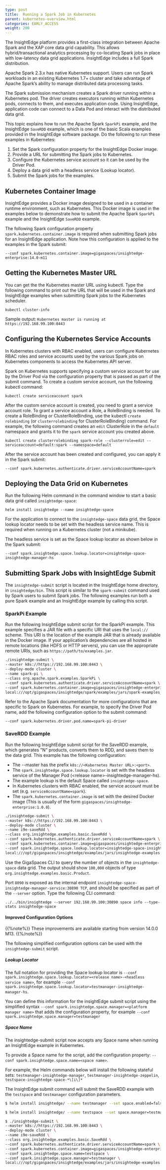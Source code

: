 ```yaml
---
type: post
title:  Running a Spark Job in Kubernetes
parent: kubernetes-overview.html
categories: EARLY_ACCESS
weight: 200
---
```


The InsightEdge platform provides a first-class integration between Apache Spark and the XAP core data grid capability. This allows hybrid/transactional analytics processing by co-locating Spark jobs in place with low-latency data grid applications. InsightEdge includes a full Spark distribution. 

Apache Spark 2.3.x has native Kubernetes support. Users can run Spark workloads in an existing Kubernetes 1.7+ cluster and take advantage of Apache Spark’s ability to manage distributed data processing tasks.

The Spark submission mechanism creates a Spark driver running within a Kubernetes pod. The driver creates executors running within Kubernetes pods, connects to them, and executes application code. Using InsightEdge, application code can connect to a Data Pod and interact with the distributed data grid.

This topic explains how to run the Apache Spark `SparkPi` example, and the InsightEdge `SaveRDD` example, which is one of the basic Scala examples provided in the InsightEdge software package. Do the following to run these examples in Kubernetes:

1. Set the Spark configuration property for the InsightEdge Docker image.
1. Provide a URL for submitting the Spark jobs to Kubernetes.
1. Configure the Kubernetes service account so it can be used by the Driver Pod.
1. Deploy a data grid with a headless service (Lookup locator).
1. Submit the Spark jobs for the examples.

## Kubernetes Container Image

InsightEdge provides a Docker image designed to be used in a container runtime environment, such as Kubernetes. This Docker image is used in the examples below to demonstrate how to submit the Apache Spark `SparkPi` example and the InsightEdge `SaveRDD` example.


The following Spark configuration property `spark.kubernetes.container.image` is required when submitting Spark jobs for an InsightEdge application. Note how this configuration is applied to the examples in the Spark submit:

```
--conf spark.kubernetes.container.image=gigaspaces/insightedge-enterprise:14.0-m11
```

## Getting the Kubernetes Master URL

You can get the the Kubernetes master URL using kubectl. Type the following command to print out the URL that will be used in the Spark and InsightEdge examples when submitting Spark jobs to the Kubernetes scheduler.

```
kubectl cluster-info
```

Sample output: `Kubernetes master is running at https://192.168.99.100:8443`

## Configuring the Kubernetes Service Accounts

In Kubernetes clusters with RBAC enabled, users can configure Kubernetes RBAC roles and service accounts used by the various Spark jobs on Kubernetes components to access the Kubernetes API server. 

Spark on Kubernetes supports specifying a custom service account for use by the Driver Pod via the configuration property that is passed as part of the submit command. To create a custom service account, run the following kubectl command:

```
kubectl create serviceaccount spark
```

After the custom service account is created, you need to grant a service account role. To grant a service account a Role, a RoleBinding is needed. To create a RoleBinding or ClusterRoleBinding, use the kubectl `create rolebinding` (or `clusterrolebinding` for ClusterRoleBinding) command. For example, the following command creates an `edit` ClusterRole in the `default` namespace and grants it to the `spark` service account you created above.

```
kubectl create clusterrolebinding spark-role --clusterrole=edit --serviceaccount=default:spark --namespace=default
```

After the service account has been created and configured, you can apply it in the Spark submit:

```
--conf spark.kubernetes.authenticate.driver.serviceAccountName=spark
```

## Deploying the Data Grid on Kubernetes

Run the following Helm command in the command window to start a basic data grid called `insightedge-space`: 

```
helm install insightedge --name insightedge-space
```

For the application to connect to the `insightedge-space` data grid, the Space lookup locator needs to be set with the headless service name. This is required when running on a Kubernetes cluster (not a minikube).

The headless service is set as the Space lookup locator as shown below in the Spark submit:

```
--conf spark.insightedge.space.lookup.locator=insightedge-space-insightedge-manager-hs
```

## Submitting Spark Jobs with InsightEdge Submit

The `insightedge-submit` script is located in the InsightEdge home directory, in `insightedge/bin`. This script is similar to the `spark-submit` command used by Spark users to submit Spark jobs. The following examples run both a pure Spark example and an InsightEdge example by calling this script.

### SparkPi Example

Run the following InsightEdge submit script for the SparkPi example. This example specifies a JAR file with a specific URI that uses the `local://` scheme. This URI is the location of the example JAR that is already available in the Docker image. If your application’s dependencies are all hosted in remote locations (like HDFS or HTTP servers), you can use the appropriate remote URIs, such as `https://path/to/examples.jar`.

```bash
./insightedge-submit \
--master k8s://https://192.168.99.100:8443 \
--deploy-mode cluster \
--name spark-pi \
--class org.apache.spark.examples.SparkPi \
--conf spark.kubernetes.authenticate.driver.serviceAccountName=spark \
--conf spark.kubernetes.container.image=gigaspaces/insightedge-enterprise:14.0-m11 \
local:///opt/gigaspaces/insightedge/spark/examples/jars/spark-examples_2.11-2.3.1.jar

```

Refer to the Apache Spark documentation for more configurations that are specific to Spark on Kubernetes. For example, to specify the Driver Pod name, add the following configuration option to the submit command:

```
--conf spark.kubernetes.driver.pod.name=spark-pi-driver
```

### SaveRDD Example

Run the following InsightEdge submit script for the SaveRDD example, which generates "N" products, converts them to RDD, and saves them to the data grid. This example has the following configuration:

* The --master has the prefix `k8s://<Kubernetes Master URL>:<port>`.
* The `spark.insightedge.space.lookup.locator` is set with the headless service of the Manager Pod (&lt;release name&gt;-insightedge-manager-hs).
* The example lookup is the default Space called `insightedge-space`.
* In Kubernetes clusters with RBAC enabled, the service account must be set (e.g. `serviceAccountName=spark`).
* The `spark.kubernetes.container.image` is set with the desired Docker image (This is usually of the form `gigaspaces/insightedge-enterprise:1.0.0`).


```bash
./insightedge-submit \
--master k8s://https://192.168.99.100:8443 \
--deploy-mode cluster \
--name i9e-saveRdd \
--class org.insightedge.examples.basic.SaveRdd \
--conf spark.kubernetes.authenticate.driver.serviceAccountName=spark \
--conf spark.kubernetes.container.image=gigaspaces/insightedge-enterprise:14.0-m11 \
--conf spark.insightedge.space.lookup.locator=insightedge-space-insightedge-manager-hs \
local:///opt/gigaspaces/insightedge/examples/jars/insightedge-examples.jar

```

Use the GigaSpaces CLI to query the number of objects in the `insightedge-space` data grid. The output should show `100,000` objects of type `org.insightedge.examples.basic.Product`.

Port `8090` is exposed as the internal endpoint `insightedge-space-insightedge-manager-service:30890 TCP`, and should be specified as part of the `--server` option. Type the following CLI command:

```
../../bin/insightedge --server 192.168.99.100:30890 space info --type-stats insightedge-space
```

#### Improved Configuration Options 

{{%note%}}
These improvements are available starting from version 14.0.0 M13.
{{%/note%}}

The following simplified configuration options can be used with the `insightedge-submit` script.

##### Lookup Locator

The full notation for providing the Space lookup locator is `--conf spark.insightedge.space.lookup.locator=<release name>-<headless service name>`, for example `--conf spark.insightedge.space.lookup.locator=testmanager-insightedge-manager-hs`.

You can define this information for the insightEdge submit script using the simplified syntax `--conf spark.insightedge.space.manager=<platform manager name>` that adds the configuration property, for example `--conf spark.insightedge.space.manager=testmanager`

##### Space Name

The insightedge-submit script now accepts any Space name when running an InsightEdge example in Kubernetes.

To provide a Space name for the script, add the configuration property: `--conf spark.insightedge.space.name=<space name>`.

For example, the Helm commands below will install the following stateful sets: `testmanager-insightedge-manager`, `testmanager-insightedge-zeppelin`, `testspace-insightedge-space-*\[i\]*`

The InsightEdge submit command will submit the SaveRDD example with the `testspace` and `testmanager` configuration parameters.

```bash
$ helm install insightedge/ --name testmanager --set space.enabled=false

$ helm install insightedge/ --name testspace --set space.manager=testmanager --set zeppelin.enabled=false

$ ./insightedge-submit \
--master k8s://https://192.168.99.100:8443 \
--deploy-mode cluster \
--name i9e-saveRdd \
--class org.insightedge.examples.basic.SaveRdd \
--conf spark.kubernetes.authenticate.driver.serviceAccountName=spark \
--conf spark.kubernetes.container.image=gigaspaces/insightedge-enterprise:14.0.0-m13 \
--conf spark.insightedge.space.name=testspace \
--conf spark.insightedge.space.manager=testmanager \
local:///opt/gigaspaces/insightedge/examples/jars/insightedge-examples.jar
```